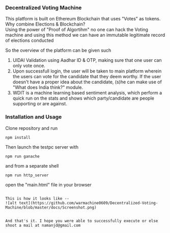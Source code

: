 ### Decentralized Voting Machine

This platform is built on Ethereum Blockchain that uses "Votes"  as tokens.
<br>
Why combine Elections & Blockchain? <br>
Using the power of "Proof of Algortihm" no one can hack the Voting machine and using this method we can have an immutable legitimate record of elections conducted <br>

So the overview of the platform can be given such <br>

1. UIDAI Validation using Aadhar ID & OTP, making sure that one user can only vote once. <br>
2. Upon successfull login, the user will be taken to main platform wherein the users can vote for the candidate that they deem worthy. If the user doesn't have a proper idea about the candidate, (s)he can make use of "What does India think?" module. <br>
3. WDIT is a machine learning based sentiment analysis, which perform a quick run on the stats and shows which party/candidate are people supporting or are against.

### Installation and Usage

Clone repository and run
```
npm install
```
Then launch the testpc server with
```
npm run ganache
```
and from a separate shell
```
npm run http_server
```
open the "main.html" file in your browser
```

This is how it looks like -- 
![alt text](https://github.com/warmachine0609/Decentralized-Voting-Machine/blob/master/docs/Screenshot.png)


And that's it. I hope you were able to successfully execute or else shoot a mail at namanjd@gmail.com
